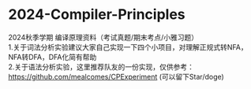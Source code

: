 # 2024-Compiler-Principles
2024秋季学期 编译原理资料（考试真题/期末考点/小雅习题）<br>
1.关于词法分析实验建议大家自己实现一下四个小项目，对理解正规式转NFA，NFA转DFA，DFA化简有帮助<br>
2.关于语法分析实验，这里推荐队友的一份实现，仅供参考：https://github.com/mealcomes/CPExperiment (可以留下Star/doge)
